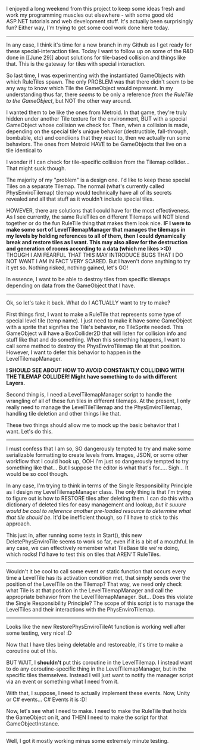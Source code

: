 I enjoyed a long weekend from this project to keep some ideas fresh and work my programming muscles out elsewhere - with some good old ASP.NET tutorials and web development stuff. It's actually been surprisingly fun?
Either way, I'm trying to get some cool work done here today.

---

In any case, I think it's time for a new branch in my Github as I get ready for these special-interaction tiles. Today I want to follow up on some of the R&D done in [[June 29]] about solutions for tile-based collision and things like that. This is the gateway for tiles with special interaction.

So last time, I was experimenting with the instantiated GameObjects with which RuleTiles spawn. The only PROBLEM was that there didn't seem to be any way to know which Tile the GameObject would represent.  In my understanding thus far, there *seems* to be only a reference *from the RuleTile to the GameObject*, but NOT the other way around.

I wanted them to be like the ones from Metroid. In that game, they're truly hidden under another Tile texture for the environment, BUT with a special GameObject whose collision we check for. Then, when a collision is made, depending on the special tile's unique behavior (destructible, fall-through, bombable, etc) and condiions that they react to, then we actually run some behaviors.
The ones from Metroid HAVE to be GameObjects that live on a tile identical to 

I wonder if I can check for tile-specific collision from the Tilemap collider... That might suck though.

The majority of my "problem" is a design one. I'd like to keep these special Tiles on a separate Tilemap. The normal (what's currently called PhysEnviroTilemap) tilemap would  technically have all of its secrets revealed and all that stuff as it wouldn't include special tiles.

HOWEVER, there are solutions that I could have for the most effectiveness. As I see currently, the same RuleTiles on different Tilemaps will NOT blend together or do the fun RuleTile thing that makes them look nice.
**IF I were to make some sort of LevelTilemapManager that manages the tilemaps in my levels by holding references to all of them, then I could dynamically break and restore tiles as I want. This may also allow for the destruction and generation of rooms according to a data (which me likes >:D)** THOUGH I AM FEARFUL THAT THIS MAY INTRODUCE BUGS THAT I DO NOT WANT I AM IN FACT VERY SCARED. But I haven't done anything to try it yet so. Nothing risked, nothing gained, let's GO!

In essence, I want to be able to destroy tiles from specific tilemaps depending on data from the GameObject that I have.

---

Ok, so let's take it back. What do I ACTUALLY want to try to make?

First things first, I want to make a RuleTile that represents some type of special level tile (temp name). I just need to make it have some GameObject with a sprite that signifies the Tile's behavior, no TileSprite needed. This GameObject will have a BoxCollider2D that will listen for collision info and stuff like that and do something.
When this something happens, I want to call some method to destroy the PhysEnviroTilemap tile at that position. However, I want to defer this behavior to happen in the LevelTilemapManager.

**I SHOULD SEE ABOUT HOW TO AVOID CONSTANTLY COLLIDING WITH THE TILEMAP COLLIDER! Might have something to do with different Layers.**

Second thing is, I need a LevelTilemapManager script to handle the wrangling of all of these fun tiles in different tilemaps. At the present, I only really need to manage the LevelTileTilemap and the PhysEnviroTilemap, handling tile deletion and other things like that.

These two things should allow me to mock up the basic behavior that I want. Let's do this.

---

I must confess that I am so, SO dangerously tempted to try and make some serializable formatting to create levels from. Images, JSON, or some other workflow that I could hook up, OOH I'm just so dangerously tempted to try something like that... But I suppose the editor is what that's for..... Sigh... It would be so cool though.

In any case, I'm trying to think in terms of the Single Responsibility Principle as I design my LevelTilemapManager class.
The only thing is that I'm trying to figure out is how to RESTORE tiles after deleting them. I can do this with a dictionary of deleted tiles for easy management and lookup, *but it suuure would be cool to reference another pre-loaded resource to determine what that tile should be*. It'd be inefficient though, so I'll have to stick to this approach.

This just in, after running some tests in Start(), this new DeletePhysEnviroTile seems to work so far, even if it is a bit of a mouthful. In any case, we can effectively remember what TileBase tile we're doing, which rocks! I'd have to test this on tiles that AREN'T RuleTiles.

---

Wouldn't it be cool to call some event or static function that occurs every time a LevelTile has its activation condition met, that simply sends over the position of the LevelTile on the Tilemap? That way, we need only check what Tile is at that position in the LevelTilemapManager and call the appropriate behavior from the LevelTilemapManager. But... Does this violate the Single Responsibility Principle?
The scope of this script is to manage the LevelTiles and their interactions with the PhysEnviroTilemap.

---

Looks like the new RestorePhysEnviroTileAt function is working well after some testing, very nice! :D

Now that I have tiles being deletable and restoreable, it's time to make a coroutine out of this.

BUT WAIT, I **shouldn't** put this coroutine in the LevelTilemap. I instead want to do any coroutine-specific thing in the LevelTilemapManager, but in the specific tiles themselves. Instead I will just want to notify the manager script via an event or something what I need from it.

With that, I suppose, I need to actually implement these events. Now, Unity or C# events...
C# Events it is :D!

Now, let's see what I need to make. I need to make the RuleTile that holds the GameObject on it, and THEN I need to make the script for that GameObjectInstance.

---

Well, I got it mostly working minus some extremely minute testing.